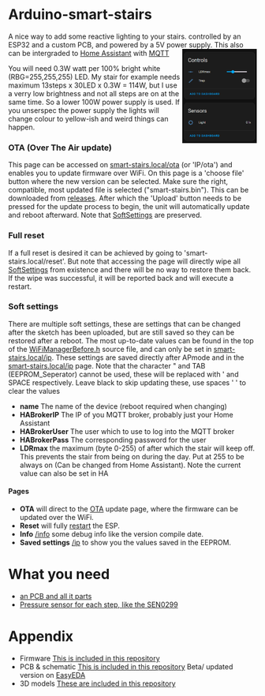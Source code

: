 # Arduino-smart-stairs
A nice way to add some reactive lighting to your stairs. controlled by an ESP32 and a custom PCB, and powered by a 5V power supply.
<img align="right" src="Images/Home Assistant dashboard.png" alt="Home Assistant dashboard example" width=30%>
This also can be intergraded to [Home Assistant](https://www.home-assistant.io/) with [MQTT](https://www.home-assistant.io/integrations/mqtt)

You will need 0.3W watt per 100% bright white (RBG=255,255,255) LED. My stair for example needs maximum 13steps x 30LED x 0.3W = 114W, but I use a verry low brightness and not all steps are on at the same time. So a lower 100W power supply is used. If you unserspec the power supply the lights will change colour to yellow-ish and weird things can happen.

### OTA (Over The Air update)
This page can be accessed on [smart-stairs.local/ota](http://smart-stairs.local/ota) (or 'IP/ota') and enables you to update firmware over WiFi.
On this page is a 'choose file' button where the new version can be selected. Make sure the right, compatible, most updated file is selected ("smart-stairs.bin"). This can be downloaded from [releases](https://github.com/jellewie/Smart-Stairs/releases). 
After which the 'Upload' button needs to be pressed for the update process to begin, the unit will automatically update and reboot afterward.
Note that [SoftSettings](#soft-settings) are preserved.

### Full reset
If a full reset is desired it can be achieved by going to 'smart-stairs.local/reset'. But note that accessing the page will directly wipe all [SoftSettings](#soft-settings) from existence and there will be no way to restore them back. If the wipe was successful, it will be reported back and will execute a restart.

### Soft settings
There are multiple soft settings, these are settings that can be changed after the sketch has been uploaded, but are still saved so they can be restored after a reboot.
The most up-to-date values can be found in the top of the [WiFiManagerBefore.h](Arduino/WiFiManagerBefore.h) source file, and can only be set in [smart-stairs.local/ip](http://smart-stairs.local/ip).
These settings are saved directly after APmode and in the [smart-stairs.local/ip](http://smart-stairs.local/ip) page.
Note that the character " and TAB (EEPROM_Seperator) cannot be used, these will be replaced with ' and SPACE respectively. Leave black to skip updating these, use spaces ' ' to clear the values
- **name** The name of the device (reboot required when changing)
- **HABrokerIP** The IP of you MQTT broker, probably just your Home Assistant
- **HABrokerUser** The user which to use to log into the MQTT broker
- **HABrokerPass** The corresponding password for the user
- **LDRmax** the maximum (byte 0-255) of after which the stair will keep off. This prevents the stair from being on during the day. Put at 255 to be always on (Can be changed from Home Assistant). Note the current value can also be set in HA

#### Pages
- **OTA** will direct to the [OTA](#ota-over-the-air-update) update page, where the firmware can be updated over the WiFi.
- **Reset** will fully [restart](#full-reset) the ESP.
- **Info** [/info](http://smart-stairs.local/info) some debug info like the version compile date.
- **Saved settings** [/ip](http://smart-stairs.local/ip) to show you the values saved in the EEPROM.

# What you need
- [an PCB and all it parts](https://oshwlab.com/jellewietsma/smart-stairs)
- [Pressure sensor for each step, like the SEN0299](https://eu.mouser.com/ProductDetail/DFRobot/SEN0299?qs=Zz7%252BYVVL6bEMMkhXlCdCeg%3D%3D)

# Appendix
* Firmware
[This is included in this repository](Arduino)
* PCB & schematic
[This is included in this repository](Schematic-PCB)
Beta/ updated version on [EasyEDA](https://oshwlab.com/jellewietsma/smart-stairs)
* 3D models
[These are included in this repository](3DModel)
